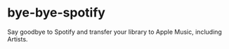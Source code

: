 # bye-bye-spotify
Say goodbye to Spotify and transfer your library to Apple Music, including Artists.
